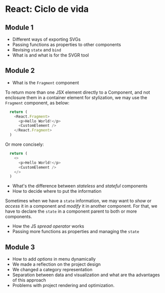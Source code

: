 # React: Ciclo de vida

## Module 1

* Different ways of exporting SVGs
* Passing functions as properties to other components
* Revising `state` and `bind`
* What is and what is for the SVGR tool

## Module 2

* What is the `Fragment` component

To return more than one JSX element directly to a Component, and not enclosure them in a container element for stylization, we may use the `Fragment` component, as below:

```js
  return (
    <React.Fragment>
      <p>Hello World!</p>
      <CustomElement />
    </React.Fragment>
  )
```

Or more concisely:

```js
  return (
    <>
      <p>Hello World!</p>
      <CustomElement />
    </>
  )
```

* What's the difference between *stateless* and *stateful* components
* How to decide where to put the information

Sometimes when we have a `state` information, we may want to *show* or *access* it in a component and *modify* it in another component. For that, we have to declare the `state` in a component parent to both or more components.

* How the JS *spread operator* works
* Passing more functions as properties and managing the `state`

## Module 3

* How to add *options* in menu dynamically
* We made a reflection on the project design
* We changed a category representation
* Separation between data and visualization and what are tha advantages of this approach
* Problems with project rendering and optimization.